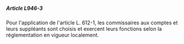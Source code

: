 ##### Article L946-3

Pour l'application de l'article L. 612-1, les commissaires aux comptes et leurs suppléants sont choisis et exercent leurs fonctions selon la réglementation en vigueur localement.

